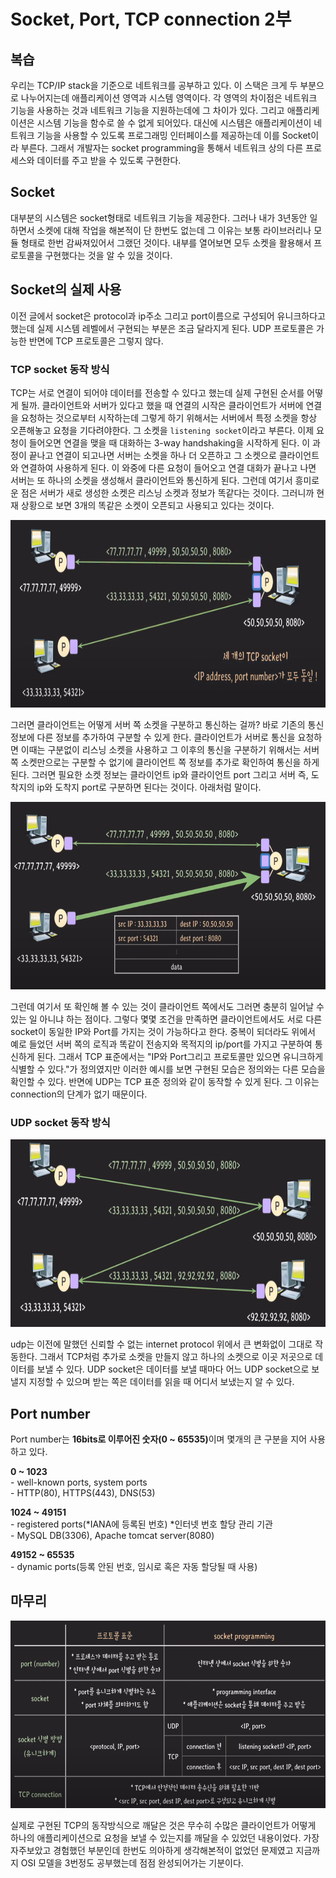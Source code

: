 # Socket, Port, TCP connection 2부

## 복습
우리는 TCP/IP stack을 기준으로 네트워크를 공부하고 있다. 이 스택은 크게 두 부분으로 나누어지는데 애플리케이션 영역과 시스템 영역이다. 각 영역의 차이점은 네트워크 기능을 사용하는 것과 네트워크 기능을 지원하는데에 그 차이가 있다. 그리고 애플리케이션은 시스템 기능을 함수로 쓸 수 없게 되어있다. 대신에 시스템은 애플리케이션이 네트워크 기능을 사용할 수 있도록 프로그래밍 인터페이스를 제공하는데 이를 Socket이라 부른다. 그래서 개발자는 socket programming을 통해서 네트워크 상의 다른 프로세스와 데이터를 주고 받을 수 있도록 구현한다.


## Socket
대부분의 시스템은 socket형태로 네트워크 기능을 제공한다. 그러나 내가 3년동안 일하면서 소켓에 대해 작업을 해본적이 단 한번도 없는데 그 이유는 보통 라이브러리나 모듈 형태로 한번 감싸져있어서 그랬던 것이다. 내부를 열어보면 모두 소켓을 활용해서 프로토콜을 구현했다는 것을 알 수 있을 것이다. 

## Socket의 실제 사용
이전 글에서 socket은 protocol과 ip주소 그리고 port이름으로 구성되어 유니크하다고 했는데 실제 시스템 레벨에서 구현되는 부분은 조금 달라지게 된다. UDP 프로토콜은 가능한 반면에 TCP 프로토콜은 그렇지 않다.

### TCP socket 동작 방식
TCP는 서로 연결이 되어야 데이터를 전송할 수 있다고 했는데 실제 구현된 순서를 어떻게 될까. 클라이언트와 서버가 있다고 했을 때 연결의 시작은 클라이언트가 서버에 연결을 요청하는 것으로부터 시작하는데 그렇게 하기 위해서는 서버에서 특정 소켓을 항상 오픈해놓고 요청을 기다려야한다. 그 소켓을 `listening socket`이라고 부른다. 이제 요청이 들어오면 연결을 맺을 때 대화하는 3-way handshaking을 시작하게 된다. 이 과정이 끝나고 연결이 되고나면 서버는 소켓을 하나 더 오픈하고 그 소켓으로 클라이언트와 연결하여 사용하게 된다. 이 와중에 다른 요청이 들어오고 연결 대화가 끝나고 나면 서버는 또 하나의 소켓을 생성해서 클라이언트와 통신하게 된다. 그런데 여기서 흥미로운 점은 서버가 새로 생성한 소켓은 리스닝 소켓과 정보가 똑같다는 것이다. 그러니까 현재 상황으로 보면 3개의 똑같은 소켓이 오픈되고 사용되고 있다는 것이다.  

<img src="./images/tcp_duplicate.png" alt="tcp_duplicate" height="300">

그러면 클라이언트는 어떻게 서버 쪽 소켓을 구분하고 통신하는 걸까? 바로 기존의 통신 정보에 다른 정보를 추가하여 구분할 수 있게 한다. 클라이언트가 서버로 통신을 요청하면 이때는 구분없이 리스닝 소켓을 사용하고 그 이후의 통신을 구분하기 위해서는 서버 쪽 소켓만으로는 구분할 수 없기에 클라이언트 쪽 정보를 추가로 확인하여 통신을 하게 된다. 그러면 필요한 소켓 정보는 클라이언트 ip와 클라이언트 port 그리고 서버 즉, 도착지의 ip와 도착지 port로 구분하면 된다는 것이다. 아래처럼 말이다.

<img src="./images/tcp_duplicate_1.png" alt="tcp_duplicate" height="300">

그런데 여기서 또 확인해 볼 수 있는 것이 클라이언트 쪽에서도 그러면 충분히 일어날 수 있는 일 아니냐 하는 점이다. 그렇다 몇몇 조건을 만족하면 클라이언트에서도 서로 다른 socket이 동일한 IP와 Port를 가지는 것이 가능하다고 한다. 중복이 되더라도 위에서 예로 들었던 서버 쪽의 로직과 똑같이 전송지와 목적지의 ip/port를 가지고 구분하여 통신하게 된다. 그래서 TCP 표준에서는 "IP와 Port그리고 프로토콜만 있으면 유니크하게 식별할 수 있다."가 정의였지만 이러한 예시를 보면 구현된 모습은 정의와는 다른 모습을 확인할 수 있다. 반면에 UDP는 TCP 표준 정의와 같이 동작할 수 있게 된다. 그 이유는 connection의 단계가 없기 때문이다.

### UDP socket 동작 방식  

<img src="./images/udp_duplicate.png" alt="udp_duplicate" height="300">

udp는 이전에 말했던 신뢰할 수 없는 internet protocol 위에서 큰 변화없이 그대로 작동한다. 그래서 TCP처럼 추가로 소켓을 만들지 않고 하나의 소켓으로 이곳 저곳으로 데이터를 보낼 수 있다. UDP socket은 데이터를 보낼 때마다 어느 UDP socket으로 보낼지 지정할 수 있으며 받는 쪽은 데이터를 읽을 때 어디서 보냈는지 알 수 있다. 


## Port number
Port number는 <b>16bits로 이루어진 숫자(0 ~ 65535)</b>이며 몇개의 큰 구분을 지어 사용하고 있다.

<b>0 ~ 1023</b>  
    - well-known ports, system ports  
    - HTTP(80), HTTPS(443), DNS(53)  

<b>1024 ~ 49151</b>  
    - registered ports(*IANA에 등록된 번호) *인터넷 번호 할당 관리 기관  
    - MySQL DB(3306), Apache tomcat server(8080)  

<b>49152 ~ 65535</b>  
    - dynamic ports(등록 안된 번호, 임시로 혹은 자동 할당될 때 사용)


## 마무리
<img src="./images/tcp_table.png" alt="tcp_table" height="300">

실제로 구현된 TCP의 동작방식으로 깨달은 것은 무수히 수많은 클라이언트가 어떻게 하나의 애플리케이션으로 요청을 보낼 수 있는지를 깨달을 수 있었던 내용이었다. 가장 자주보았고 경험했던 부분인데 한번도 의아하게 생각해본적이 없었던 문제였고 지금까지 OSI 모델을 3번정도 공부했는데 점점 완성되어가는 기분이다.